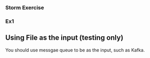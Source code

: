 ### Storm Exercise

### Ex1 
## Using File as the input (testing only)
You should use messgae queue to be as the input, such as Kafka.
